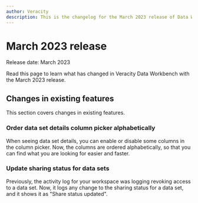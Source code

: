 ```yaml
---
author: Veracity
description: This is the changelog for the March 2023 release of Data Workbench.
---
```


# March 2023 release

Release date: March 2023

Read this page to learn what has changed in Veracity Data Workbench with the March 2023 release.

## Changes in existing features

This section covers changes in existing features.

### Order data set details column picker alphabetically
When seeing data set details, you can enable or disable some columns in the column picker. Now, the columns are ordered alphabetically, so that you can find what you are looking for easier and faster.

### Update sharing status for data sets
Previously, the activity log for your workspace was logging revoking access to a data set. Now, it logs any change to the sharing status for a data set, and it shows it as "Share status updated".